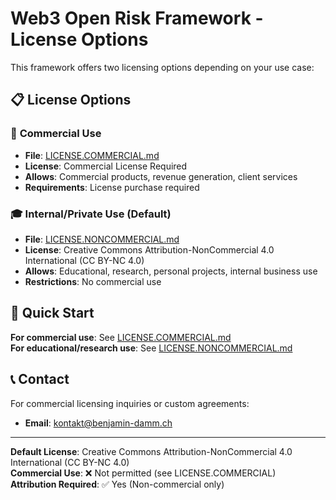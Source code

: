 # Web3 Open Risk Framework - License Options

This framework offers two licensing options depending on your use case:

## 📋 License Options

### 🏢 **Commercial Use**
- **File**: [LICENSE.COMMERCIAL.md](./LICENSE.COMMERCIAL.md)
- **License**: Commercial License Required
- **Allows**: Commercial products, revenue generation, client services
- **Requirements**: License purchase required

### 🎓 **Internal/Private Use** (Default)
- **File**: [LICENSE.NONCOMMERCIAL.md](./LICENSE.NONCOMMERCIAL.md)
- **License**: Creative Commons Attribution-NonCommercial 4.0 International (CC BY-NC 4.0)
- **Allows**: Educational, research, personal projects, internal business use
- **Restrictions**: No commercial use

## 🚀 Quick Start

**For commercial use**: See [LICENSE.COMMERCIAL.md](./LICENSE.COMMERCIAL.md)  
**For educational/research use**: See [LICENSE.NONCOMMERCIAL.md](./LICENSE.NONCOMMERCIAL.md)

## 📞 Contact

For commercial licensing inquiries or custom agreements:
- **Email**: kontakt@benjamin-damm.ch

---

**Default License**: Creative Commons Attribution-NonCommercial 4.0 International (CC BY-NC 4.0)  
**Commercial Use**: ❌ Not permitted (see LICENSE.COMMERCIAL)  
**Attribution Required**: ✅ Yes (Non-commercial only)
